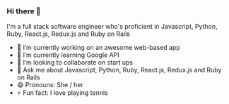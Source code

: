 ### Hi there 👋

I'm a full stack software engineer who's proficient in Javascript, Python, Ruby, React.js, Redux.js and Ruby on Rails

- 🔭 I’m currently working on an awesome web-based app
- 🌱 I’m currently learning Google API
- 👯 I’m looking to collaborate on start ups
- 💬 Ask me about Javascript, Python, Ruby, React.js, Redux.js and Ruby on Rails
- 😄 Pronouns: She / her
- ⚡ Fun fact: I love playing tennis
